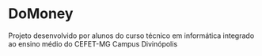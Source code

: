 # DoMoney
Projeto desenvolvido por alunos do curso técnico em informática integrado ao ensino médio do CEFET-MG Campus Divinópolis
